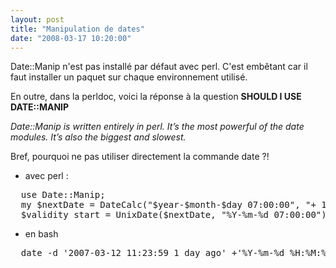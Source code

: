 ```yaml
---
layout: post
title: "Manipulation de dates"
date: "2008-03-17 10:20:00"
---
```

Date::Manip n'est pas installé par défaut avec perl. C'est embêtant car il faut installer un paquet sur chaque environnement utilisé.

En outre, dans la perldoc, voici la réponse à la question <span style="font-weight:bold;">SHOULD I USE DATE::MANIP</span>

<span style="font-style:italic;">Date::Manip is written entirely in perl.  It’s the most powerful of the
       date modules.  It’s also the biggest and slowest.
</span>

Bref, pourquoi ne pas utiliser directement la commande date ?!

* avec perl :

<pre>
  use Date::Manip;
  my $nextDate = DateCalc("$year-$month-$day 07:00:00", "+ 1 day");
  $validity_start = UnixDate($nextDate, "%Y-%m-%d 07:00:00");
</pre>

* en bash

<pre>
  date -d '2007-03-12 11:23:59 1 day ago' +'%Y-%m-%d %H:%M:%S'
</pre>
